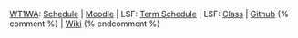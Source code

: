 [WT1WA]({{site.baseurl}}ws2015/wt1wa): [Schedule]({{site.baseurl}}ws2015/wt1wa/schedule/index.html)
| [Moodle](https://moodle.htw-berlin.de/course/view.php?id=7350)
| LSF: [Term Schedule](https://lsf.htw-berlin.de/qisserver/rds?state=wplan&act=stg&pool=stg&P.subc=plan&k_abstgv.abstgvnr=168&idcol=k_abstgv.abstgvnr&idval=168&r_zuordabstgv.semvonint=1&k_abstgv.dtxt=internationale&missing=allTerms&r_zuordabstgv.sembisint=1&purge=n&getglobal=n&text=Internationale+Medieninformatik+%28M%29%2C+PrüfungsOrdnung+20082) | LSF: [Class](https://lsf.htw-berlin.de/qisserver/rds?state=wsearchv&search=2&veranstaltung.veranstid=107338)
| [Github](https://github.com/htw-imi-wt1wa-ws2015/)
{% comment %}
| [Wiki](https://github.com/htw-imi-webapplications/bentobox/wiki/)
{% endcomment %}
